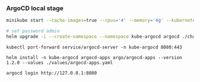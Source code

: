 ### ArgoCD local stage

```bash
minikube start --cache-images=true --cpus='4' --memory='4g' --kubernetes-version='v1.19.16'
```

```bash
# set password admin
helm upgrade -i --create-namespace --namespace kube-argocd argocd ./charts/argo-cd --values values/argocd.yaml
```

```shell
kubectl port-forward service/argocd-server -n kube-argocd 8080:443
```

```shell
helm install -n kube-argocd argocd-apps argo/argocd-apps --version 1.2.0 --values ./values/argocd-apps.yaml 
```

```shell
argocd login http://127.0.0.1:8080
```
